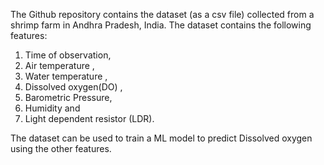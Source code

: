 The Github repository contains the dataset (as a csv file) collected from a shrimp farm in Andhra Pradesh, India. The dataset contains the following features:
1) Time of observation,
2) Air temperature ,
3) Water temperature ,
4) Dissolved oxygen(DO) ,
5) Barometric Pressure,
6) Humidity and
7) Light dependent resistor (LDR).

The dataset can be used to train a ML model to predict Dissolved oxygen using the other features.
